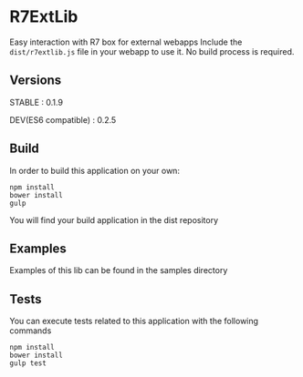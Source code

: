 # R7ExtLib

Easy interaction with R7 box for external webapps
Include the `dist/r7extlib.js` file in your webapp to use it. No build process is
required.

## Versions

STABLE : 0.1.9

DEV(ES6 compatible) : 0.2.5

## Build

In order to build this application on your own:

```shell
npm install
bower install
gulp
```
You will find your build application in the dist repository

## Examples

Examples of this lib can be found in the samples directory

## Tests

You can execute tests related to this application with the following commands

```shell
npm install
bower install
gulp test
```
